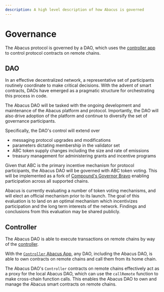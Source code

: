 ```yaml
---
description: A high level description of how Abacus is governed
---
```


# Governance

The Abacus protocol is governed by a DAO, which uses the [controller app](../developers/examples/controller.md) to control protocol contracts on remote chains.

## DAO

In an effective decentralized network, a representative set of participants routinely coordinate to make critical decisions. With the advent of smart contracts, DAOs have emerged as a pragmatic structure for orchestrating this process in code.&#x20;

The Abacus DAO will be tasked with the ongoing development and maintenance of the Abacus platform and protocol. Importantly, the DAO will also drive adoption of the platform and continue to diversify the set of governance participants.

Specifically, the DAO's control will extend over

* messaging protocol upgrades and modifications
* parameters dictating membership in the validator set
* ABC token supply changes including the size and rate of emissions
* treasury management for administering grants and incentive programs

Given that ABC is the primary incentive mechanism for protocol participants, the Abacus DAO will be governed with ABC token voting. This will be implemented as a fork of [Compound's Governor Bravo](https://blog.tally.xyz/understanding-governor-bravo-69b06f1875da) enabling participation across all supported chains.

Abacus is currently evaluating a number of token voting mechanisms, and will elect an official mechanism prior to its launch. The goal of this evaluation is to land on an optimal mechanism which incentivizes participation and the long term interests of the network. Findings and conclusions from this evaluation may be shared publicly.

## Controller

The Abacus DAO is able to execute transactions on remote chains by way of the [controller](../developers/examples/controller.md).

With the [`Controller` Abacus App](../developers/examples/controller.md), any DAO, including the Abacus DAO, is able to own contracts on remote chains and call them from its home chain.

The Abacus DAO's `Controller` contracts on remote chains effectively act as a proxy for the local Abacus DAO, which can use the `callRemote` function to make cross-chain function calls. This enables the Abacus DAO to own and manage the Abacus smart contracts on remote chains.

